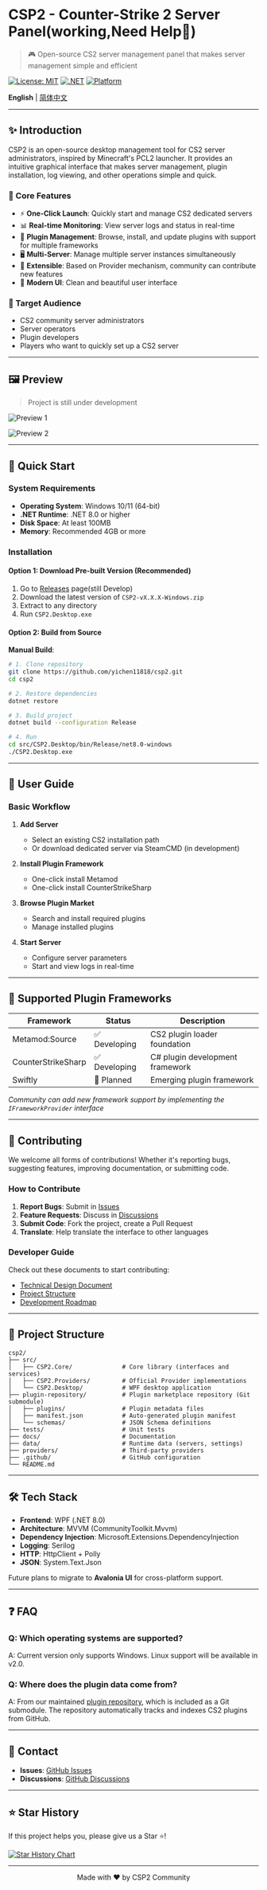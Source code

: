 # CSP2 - Counter-Strike 2 Server Panel(working,Need Help👋)

> 🎮 Open-source CS2 server management panel that makes server management simple and efficient

[![License: MIT](https://img.shields.io/badge/License-MIT-yellow.svg)](https://opensource.org/licenses/MIT)
[![.NET](https://img.shields.io/badge/.NET-8.0-blue)](https://dotnet.microsoft.com/)
[![Platform](https://img.shields.io/badge/Platform-Windows-green)](https://www.microsoft.com/windows)

**English** | [简体中文](README.zh-CN.md)

---

## ✨ Introduction

CSP2 is an open-source desktop management tool for CS2 server administrators, inspired by Minecraft's PCL2 launcher. It provides an intuitive graphical interface that makes server management, plugin installation, log viewing, and other operations simple and quick.

### 🌟 Core Features

- ⚡ **One-Click Launch**: Quickly start and manage CS2 dedicated servers
- 📊 **Real-time Monitoring**: View server logs and status in real-time
- 🔌 **Plugin Management**: Browse, install, and update plugins with support for multiple frameworks
- 🖥️ **Multi-Server**: Manage multiple server instances simultaneously
- 🔧 **Extensible**: Based on Provider mechanism, community can contribute new features
- 🎨 **Modern UI**: Clean and beautiful user interface

### 👥 Target Audience

- CS2 community server administrators
- Server operators
- Plugin developers
- Players who want to quickly set up a CS2 server

---

## 🖼️ Preview

> Project is still under development

![Preview 1](docs/preview-1.png)

![Preview 2](docs/preview-2.png)

---

## 🚀 Quick Start

### System Requirements

- **Operating System**: Windows 10/11 (64-bit)
- **.NET Runtime**: .NET 8.0 or higher
- **Disk Space**: At least 100MB
- **Memory**: Recommended 4GB or more

### Installation

#### Option 1: Download Pre-built Version (Recommended)

1. Go to [Releases](https://github.com/yichen11818/csp2/releases) page(still Develop)
2. Download the latest version of `CSP2-vX.X.X-Windows.zip`
3. Extract to any directory
4. Run `CSP2.Desktop.exe`

#### Option 2: Build from Source

**Manual Build**:

```bash
# 1. Clone repository
git clone https://github.com/yichen11818/csp2.git
cd csp2

# 2. Restore dependencies
dotnet restore

# 3. Build project
dotnet build --configuration Release

# 4. Run
cd src/CSP2.Desktop/bin/Release/net8.0-windows
./CSP2.Desktop.exe
```

---

## 📖 User Guide

### Basic Workflow

1. **Add Server**
   - Select an existing CS2 installation path
   - Or download dedicated server via SteamCMD (in development)

2. **Install Plugin Framework**
   - One-click install Metamod
   - One-click install CounterStrikeSharp

3. **Browse Plugin Market**
   - Search and install required plugins
   - Manage installed plugins

4. **Start Server**
   - Configure server parameters
   - Start and view logs in real-time

---

## 🔌 Supported Plugin Frameworks

| Framework | Status | Description |
|-----------|--------|-------------|
| Metamod:Source | ✅ Developing | CS2 plugin loader foundation |
| CounterStrikeSharp | ✅ Developing | C# plugin development framework |
| Swiftly | 🚧 Planned | Emerging plugin framework |

*Community can add new framework support by implementing the `IFrameworkProvider` interface*

---

## 🤝 Contributing

We welcome all forms of contributions! Whether it's reporting bugs, suggesting features, improving documentation, or submitting code.

### How to Contribute

1. **Report Bugs**: Submit in [Issues](https://github.com/yichen11818/csp2/issues)
2. **Feature Requests**: Discuss in [Discussions](https://github.com/yichen11818/csp2/discussions)
3. **Submit Code**: Fork the project, create a Pull Request
4. **Translate**: Help translate the interface to other languages



### Developer Guide

Check out these documents to start contributing:

- [Technical Design Document](docs/01-技术设计文档.md)
- [Project Structure](docs/02-项目结构说明.md)
- [Development Roadmap](docs/03-开发路线图.md)


---

## 📁 Project Structure

```
csp2/
├── src/
│   ├── CSP2.Core/              # Core library (interfaces and services)
│   ├── CSP2.Providers/         # Official Provider implementations
│   └── CSP2.Desktop/           # WPF desktop application
├── plugin-repository/          # Plugin marketplace repository (Git submodule)
│   ├── plugins/                # Plugin metadata files
│   ├── manifest.json           # Auto-generated plugin manifest
│   └── schemas/                # JSON Schema definitions
├── tests/                      # Unit tests
├── docs/                       # Documentation
├── data/                       # Runtime data (servers, settings)
├── providers/                  # Third-party providers
├── .github/                    # GitHub configuration
└── README.md
```

---

## 🛠️ Tech Stack

- **Frontend**: WPF (.NET 8.0)
- **Architecture**: MVVM (CommunityToolkit.Mvvm)
- **Dependency Injection**: Microsoft.Extensions.DependencyInjection
- **Logging**: Serilog
- **HTTP**: HttpClient + Polly
- **JSON**: System.Text.Json

Future plans to migrate to **Avalonia UI** for cross-platform support.

---

## ❓ FAQ

### Q: Which operating systems are supported?
A: Current version only supports Windows. Linux support will be available in v2.0.

### Q: Where does the plugin data come from?
A: From our maintained [plugin repository](https://github.com/yichen11818/csp2-plugin-repository), which is included as a Git submodule. The repository automatically tracks and indexes CS2 plugins from GitHub.


---

## 📧 Contact

- **Issues**: [GitHub Issues](https://github.com/yichen11818/csp2/issues)
- **Discussions**: [GitHub Discussions](https://github.com/yichen11818/csp2/discussions)

---

## ⭐ Star History

If this project helps you, please give us a Star ⭐!

[![Star History Chart](https://api.star-history.com/svg?repos=yichen11818/csp2&type=Date)](https://star-history.com/#yichen11818/csp2&Date)

---

<p align="center">
  Made with ❤️ by CSP2 Community
</p>

